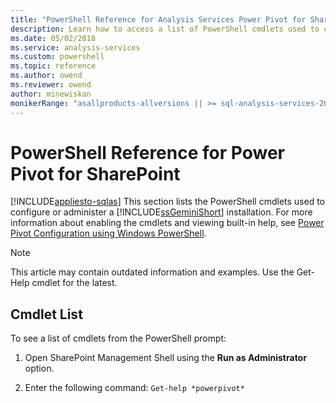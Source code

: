 ```yaml
---
title: "PowerShell Reference for Analysis Services Power Pivot for SharePoint | Microsoft Docs"
description: Learn how to access a list of PowerShell cmdlets used to configure or administer a Power Pivot for SharePoint installation.
ms.date: 05/02/2018
ms.service: analysis-services
ms.custom: powershell
ms.topic: reference
ms.author: owend
ms.reviewer: owend
author: minewiskan
monikerRange: "asallproducts-allversions || >= sql-analysis-services-2016"
---
```

# PowerShell Reference for Power Pivot for SharePoint
[!INCLUDE[appliesto-sqlas](../includes/appliesto-sqlas.md)]
  This section lists the PowerShell cmdlets used to configure or administer a [!INCLUDE[ssGeminiShort](../includes/ssgeminishort-md.md)] installation. For more information about enabling the cmdlets and viewing built-in help, see [Power Pivot Configuration using Windows PowerShell](../power-pivot-for-sharepoint-ssas.md).  

>[!NOTE] 
>This article may contain outdated information and examples. Use the Get-Help cmdlet for the latest.
  
## Cmdlet List  
 To see a list of cmdlets from the PowerShell prompt:  
  
1.  Open SharePoint Management Shell using the **Run as Administrator** option.  
  
2.  Enter the following command: `Get-help *powerpivot*`  
